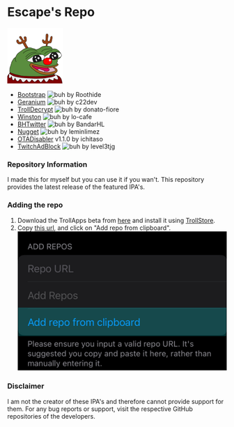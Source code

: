 # Escape's Repo

![EAD's Source](https://raw.githubusercontent.com/EscapeAltDelete/Repo/main/Images/Icons/Escape's-repo.png)

- [Bootstrap](https://github.com/roothide/Bootstrap) ![buh](https://img.shields.io/github/release/roothide/Bootstrap.png?label=&style=flat-square&color=black) by Roothide
- [Geranium](https://github.com/c22dev/Geranium) ![buh](https://img.shields.io/github/release/c22dev/Geranium.png?label=&style=flat-square&color=black) by c22dev
- [TrollDecrypt](https://github.com/donato-fiore/TrollDecrypt) ![buh](https://img.shields.io/github/release/donato-fiore/TrollDecrypt.png?label=&style=flat-square&color=black) by donato-fiore
- [Winston](https://github.com/lo-cafe/winston) ![buh](https://img.shields.io/github/release/lo-cafe/winston.png?label=&style=flat-square&color=black) by lo-cafe
- [BHTwitter](https://github.com/BandarHL/BHTwitter) ![buh](https://img.shields.io/github/release/BandarHL/BHTwitter.png?label=&style=flat-square&color=black) by BandarHL
- [Nugget](https://github.com/leminlimez/Nugget-Mobile) ![buh](https://raster.shields.io/github/v/release/leminlimez/Nugget-Mobile.png?label=&style=flat-square&color=black) by leminlimez
- [OTADisabler](https://ichitaso.com/apt/depiction/otadisabler.html) v1.1.0 by ichitaso
- [TwitchAdBlock](https://github.com/level3tjg/TwitchAdBlock) ![buh](https://raster.shields.io/github/v/release/level3tjg/TwitchAdBlock.png?label=&style=flat-square&color=black) by level3tjg
### Repository Information
I made this for myself but you can use it if you wan't.
This repository provides the latest release of the featured IPA's.
### Adding the repo
1. Download the TrollApps beta from [here](https://github.com/TheResonanceTeam/TrollApps/releases/latest) and install it using [TrollStore](https://github.com/opa334/TrollStore).
2. Copy [this url](https://raw.githubusercontent.com/EscapeAltDelete/Repo/main/Repos/TrollApps.json), and click on "Add repo from clipboard".
![add repos](https://raw.githubusercontent.com/EscapeAltDelete/Repo/main/Images/Examples/Add-repo-from-clipboard.jpg)
### Disclaimer
I am not the creator of these IPA's and therefore cannot provide support for them. For any bug reports or support, visit the respective GitHub repositories of the developers.
